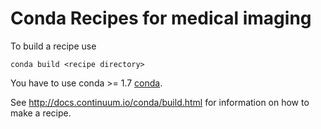 # Conda Recipes for medical imaging

To build a recipe use

    conda build <recipe directory>

You have to use conda >= 1.7
[conda](https://github.com/continuumio/conda).

See http://docs.continuum.io/conda/build.html for information on how to make a recipe.

